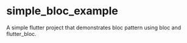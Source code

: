 # simple_bloc_example

A simple flutter project that demonstrates bloc pattern using bloc and flutter_bloc.